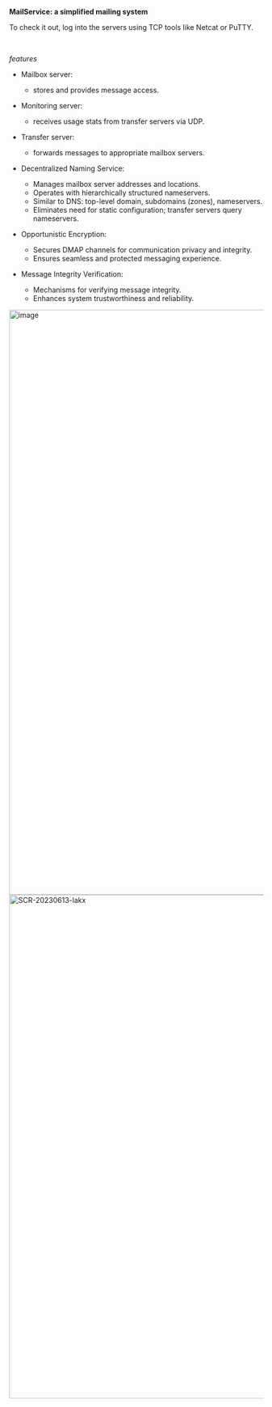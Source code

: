 **MailService: a simplified mailing system**

To check it out, log into the servers using TCP tools like Netcat or PuTTY.

<br>

_features_

- Mailbox server:

  - stores and provides message access.

- Monitoring server:

  - receives usage stats from transfer servers via UDP.

- Transfer server:

  - forwards messages to appropriate mailbox servers.

- Decentralized Naming Service:
  
  - Manages mailbox server addresses and locations.
  - Operates with hierarchically structured nameservers.
  - Similar to DNS: top-level domain, subdomains (zones), nameservers.
  - Eliminates need for static configuration; transfer servers query nameservers.

- Opportunistic Encryption:

  - Secures DMAP channels for communication privacy and integrity.
  - Ensures seamless and protected messaging experience.

- Message Integrity Verification:
  
  - Mechanisms for verifying message integrity.
  - Enhances system trustworthiness and reliability.

<img width="1157" alt="image" src="https://user-images.githubusercontent.com/61852663/230803273-512afcc7-2cbc-4de1-921e-b549a144e027.png">

<img width="996" alt="SCR-20230613-lakx" src="https://github.com/sueszli/mailService/assets/61852663/5077b195-a931-4a41-9201-3df49562f14d">

